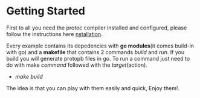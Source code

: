 # Getting Started

First to all you need the protoc compiler installed and configured, please follow the instructions here [nstallation](https://github.com/cerezo074/ProtocolBuffers/blob/main/Package%20Compilation/README.md). 

Every example contains its depedencies with **go modules**(it comes build-in with go) and a **makefile** that contains 2 commands *build* and *run*. If you build you will generate protopb files in go. To run a command just need to do with make *command* followed with the *target*(action).

 - *make build*

The idea is that you can play with them easily and quick, Enjoy them!.
